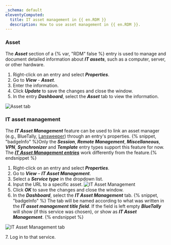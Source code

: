 ```yaml
---
_schema: default
eleventyComputed:
  title: IT asset management in {{ en.RDM }}
  description: How to use asset management in {{ en.RDM }}.
---
```

### Asset

The ***Asset*** section of a  {% var, "RDM" false %} entry is used to manage and document detailed information about ***IT assets***, such as a computer, server, or other hardware.

1. Right-click on an entry and select ***Properties***.
2. Go to ***View*** - ***Asset***.
3. Enter the information.
4. Click ***Update*** to save the changes and close the window.
5. In the entry ***Dashboard***, select the ***Asset*** tab to view the information.

![Asset tab](https://cdnweb.devolutions.net/docs/RDMW6082_2024_2.png "Asset tab")

### IT asset management

The ***IT Asset Management*** feature can be used to link an asset manager (e.g., BlueTally, [Lansweeper](/rdm/kb/rdm-windows/how-to-articles/lansweeper/)) through an entry's properties. {% snippet, "badgeInfo" %}Only the ***Session***, ***Remote Management***, ***Miscellaneous***, ***VPN***, ***Synchronizer*** and ***Template*** entry types support this feature for now. The [***IT Asset Management entries***](https://docs.devolutions.net/rdm/kb/rdm-windows/knowledge-base/it-asset-entry/) work differently from the feature.{% endsnippet %}

1. Right-click on an entry and select ***Properties***.
2. Go to ***View*** – ***IT Asset Management***.
3. Select a ***Service type*** in the dropdown list.
4. Input the URL to a specific asset. ![IT Asset Management](https://cdnweb.devolutions.net/docs/docs_en_kb_KB0058.png)
5. Click ***OK*** to save the changes and close the window.
6. In the ***Dashboard***, select the ***IT Asset Management*** tab. {% snippet, "badgeInfo" %}
               The tab will be named according to what was written in the ***IT asset management title field***. If the field is left empty ***BlueTally*** will show (if this service was chosen), or show as ***IT Asset Management***.
               {% endsnippet %}

![IT Asset Management tab](https://cdnweb.devolutions.net/docs/RDMW6080_2024_2.png "IT Asset Management tab")

7\. Log in to that service.